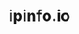 ---
title: ipinfo.io
position_number: 3.0
type: get
description: Get geolocation data for the target IP address, which includes country, region, city, and postal code.
parameters:
  - name: ip
    content: Target IP Address
content_markdown: |-
left_code_blocks:
  - code_block: |-
       $ curl ipinfo.io/(ip)
    title: curl
    language: bash
  - code_block: |-
       $ curl ipinfo.io/8.8.8.8
    title: Example
    language: bash
right_code_blocks:
  - code_block: |-
        {
          "ip": "8.8.8.8",
          "hostname": "dns.google.com",
          "anycast": "true",
          "city": "Mountain View",
          "region": "California",
          "country": "US",
          "loc": "37.4056,-122.0775",
          "org": "AS15169 Google LLC",
          "postal": "94043",
          "timezone": "America/Los_Angeles"
        }
    title: Response
    language: json
---